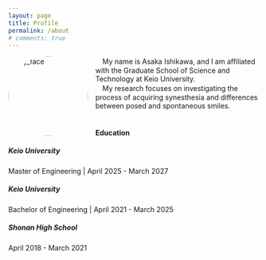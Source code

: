 ```yaml
---
layout: page
title: Profile
permalink: /about
# comments: true
---
```



<div class="row justify-content-between">
<div class="col-md-8 pr-5">

<p>
  <img src="{{ site.baseurl }}/assets/images/face.jpg"
       alt="my_face"
       style="width:160px; height:160px; border-radius:50%; object-fit:cover; float:left; margin-right:15px;">
　My name is Asaka Ishikawa, and I am affiliated with the Graduate School of Science and Technology at Keio University.
<br>
　My research focuses on investigating the process of acquiring synesthesia and differences between posed and spontaneous smiles.
<br>
<br>
</p>
<h4>Education</h4>

<h5>Keio University</h5>
<p>Master of Engineering | April 2025 - March 2027</p>

<h5>Keio University</h5>
<p>Bachelor of Engineering | April 2021 - March 2025</p>

<h5>Shonan High School</h5>
<p>April 2018 - March 2021</p>

</div>
</div>
